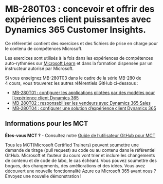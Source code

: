 # MB-280T03 : concevoir et offrir des expériences client puissantes avec Dynamics 365 Customer Insights.

Ce référentiel contient des exercices et des fichiers de prise en charge pour le contenu de compétences Microsoft.

Les exercices sont utilisés à la fois dans les expériences de compétences auto-rythmées sur [Microsoft Learn](https://learn.microsoft.com) et dans la formation dispensée par un instructeur autorisé par Microsoft.

Si vous enseignez MB-280T03 dans le cadre de la série MB-280 de 4 cours, vous trouverez les autres référentiels GitHub ci-dessous :
- [MB-280T01 : configurer les applications pilotées par des modèles pour l’expérience client Dynamics 365](https://github.com/MicrosoftLearning/MB-280T01-Configure-Dynamics-365-customer-experience-model-driven-apps)
- [MB-280T02 : responsabiliser les vendeurs avec Dynamics 365 Sales](https://github.com/MicrosoftLearning/MB-280T02-Empower-sellers-with-Dynamics-365-Sales-and-Microsoft-365-Copilot-for-Sales)
- [MB-280T04 : configurer une solution d’expérience client Dynamics 365](https://github.com/MicrosoftLearning/MB-280T04-Configure-a-Dynamics-365-customer-experience-solution)

## Informations pour les MCT

**Êtes-vous MCT ?** - Consultez notre [Guide de l’utilisateur GitHub pour MCT](https://microsoftlearning.github.io/MCT-User-Guide/)

Tous les MCT(Microsoft Certified Trainers) peuvent soumettre une demande de tirage (pull request) au code ou au contenu dans le référentiel GitHub. Microsoft et l’auteur du cours vont trier et inclure les changements de contenu et de code de labo, le cas échéant. Vous pouvez soumettre des bogues, des changements, des améliorations et des idées. Vous avez découvert une nouvelle fonctionnalité Azure ou Microsoft 365 avant nous ? Envoyez une nouvelle démonstration !
